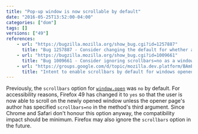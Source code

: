 ```yaml
---
title: "Pop-up window is now scrollable by default"
date: "2016-05-25T13:52:00-04:00"
categories: ["dom"]
tags: []
versions: ["49"]
references:
    - url: "https://bugzilla.mozilla.org/show_bug.cgi?id=1257887"
      title: "Bug 1257887 - Consider changing the default for whether a window opened through window.open() to be scrollable"
    - url: "https://bugzilla.mozilla.org/show_bug.cgi?id=1009661"
      title: "Bug 1009661 - Consider ignoring scrollbars=no as a window.open feature for content pages"
    - url: "https://groups.google.com/d/topic/mozilla.dev.platform/BAmbAhZiR7o/discussion"
      title: "Intent to enable scrollbars by default for windows opened by window.open()"
---
```

Previously, the `scrollbars` option for [`window.open`](https://developer.mozilla.org/en-US/docs/Web/API/Window/open) was `no` by default. For accessibility reasons, Firefox 49 has changed it to `yes` so that the user is now able to scroll on the newly opened window unless the opener page's author has specified `scrollbars=no` in the method's third argument. Since Chrome and Safari don't honour this option anyway, the compatibility impact should be minimum. Firefox may also ignore the `scrollbars` option in the future.
